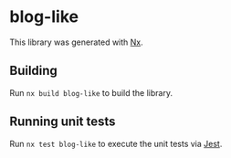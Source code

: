 # blog-like

This library was generated with [Nx](https://nx.dev).

## Building

Run `nx build blog-like` to build the library.

## Running unit tests

Run `nx test blog-like` to execute the unit tests via [Jest](https://jestjs.io).
